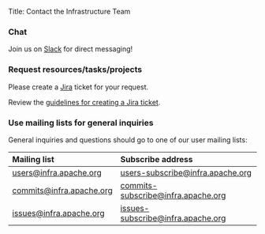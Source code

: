Title: Contact the Infrastructure Team

### Chat
Join us on [Slack](http://infra.chat/) for direct messaging!

### Request resources/tasks/projects
Please create a [Jira](https://issues.apache.org/jira/) ticket for your request. 

Review the [guidelines for creating a Jira ticket](jira-guidelines).


### Use mailing lists for general inquiries
General inquiries and questions should go to one of our user mailing lists:

| Mailing list      | Subscribe address | 
|:-------------------|:------------------|
| users@infra.apache.org | users-subscribe@infra.apache.org | 
| commits@infra.apache.org | commits-subscribe@infra.apache.org | 
| issues@infra.apache.org | issues-subscribe@infra.apache.org | 
